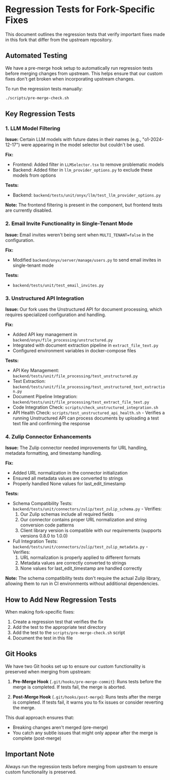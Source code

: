 # Regression Tests for Fork-Specific Fixes

This document outlines the regression tests that verify important fixes made in this fork that differ from the upstream repository.

## Automated Testing

We have a pre-merge hook setup to automatically run regression tests before merging changes from upstream. This helps ensure that our custom fixes don't get broken when incorporating upstream changes.

To run the regression tests manually:

```bash
./scripts/pre-merge-check.sh
```

## Key Regression Tests

### 1. LLM Model Filtering

**Issue:** Certain LLM models with future dates in their names (e.g., "o1-2024-12-17") were appearing in the model selector but couldn't be used.

**Fix:** 
- Frontend: Added filter in `LLMSelector.tsx` to remove problematic models
- Backend: Added filter in `llm_provider_options.py` to exclude these models from options

**Tests:** 
- Backend: `backend/tests/unit/onyx/llm/test_llm_provider_options.py`

**Note:** The frontend filtering is present in the component, but frontend tests are currently disabled.

### 2. Email Invite Functionality in Single-Tenant Mode

**Issue:** Email invites weren't being sent when `MULTI_TENANT=false` in the configuration.

**Fix:** 
- Modified `backend/onyx/server/manage/users.py` to send email invites in single-tenant mode

**Tests:**
- `backend/tests/unit/test_email_invites.py`

### 3. Unstructured API Integration

**Issue:** Our fork uses the Unstructured API for document processing, which requires specialized configuration and handling.

**Fix:**
- Added API key management in `backend/onyx/file_processing/unstructured.py`
- Integrated with document extraction pipeline in `extract_file_text.py`
- Configured environment variables in docker-compose files

**Tests:**
- API Key Management: `backend/tests/unit/file_processing/test_unstructured.py`
- Text Extraction: `backend/tests/unit/file_processing/test_unstructured_text_extraction.py`
- Document Pipeline Integration: `backend/tests/unit/file_processing/test_extract_file_text.py`
- Code Integration Check: `scripts/check_unstructured_integration.sh`
- API Health Check: `scripts/test_unstructured_api_health.sh` - Verifies a running Unstructured API can process documents by uploading a test text file and confirming the response

### 4. Zulip Connector Enhancements

**Issue:** The Zulip connector needed improvements for URL handling, metadata formatting, and timestamp handling.

**Fix:**
- Added URL normalization in the connector initialization
- Ensured all metadata values are converted to strings
- Properly handled None values for last_edit_timestamp

**Tests:**
- Schema Compatibility Tests: `backend/tests/unit/connectors/zulip/test_zulip_schema.py` - Verifies:
  1. Our Zulip schemas include all required fields
  2. Our connector contains proper URL normalization and string conversion code patterns
  3. Client library version is compatible with our requirements (supports versions 0.8.0 to 1.0.0)
- Full Integration Tests: `backend/tests/unit/connectors/zulip/test_zulip_metadata.py` - Verifies:
  1. URL normalization is properly applied to different formats
  2. Metadata values are correctly converted to strings
  3. None values for last_edit_timestamp are handled correctly

**Note:** The schema compatibility tests don't require the actual Zulip library, allowing them to run in CI environments without additional dependencies.

## How to Add New Regression Tests

When making fork-specific fixes:

1. Create a regression test that verifies the fix
2. Add the test to the appropriate test directory
3. Add the test to the `scripts/pre-merge-check.sh` script
4. Document the test in this file

## Git Hooks

We have two Git hooks set up to ensure our custom functionality is preserved when merging from upstream:

1. **Pre-Merge Hook** (`.git/hooks/pre-merge-commit`): Runs tests before the merge is completed. If tests fail, the merge is aborted.

2. **Post-Merge Hook** (`.git/hooks/post-merge`): Runs tests after the merge is completed. If tests fail, it warns you to fix issues or consider reverting the merge.

This dual approach ensures that:
- Breaking changes aren't merged (pre-merge)
- You catch any subtle issues that might only appear after the merge is complete (post-merge)

## Important Note

Always run the regression tests before merging from upstream to ensure custom functionality is preserved. 